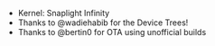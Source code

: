 - Kernel: Snaplight Infinity
- Thanks to @wadiehabib for the Device Trees!
- Thanks to @bertin0 for OTA using unofficial builds
